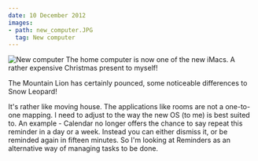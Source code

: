 ```yaml
---
date: 10 December 2012
images:
- path: new_computer.JPG
  tag: New computer
---
```

![New computer](new_computer.JPG)
The home computer is now one of the new iMacs.  A rather expensive
Christmas present to myself!

The Mountain Lion has certainly pounced, some noticeable differences
to Snow Leopard!

It's rather like moving house.  The applications like rooms are
not a one-to-one mapping.  I need to adjust to the way the new OS
(to me) is best suited to.  An example - Calendar no longer
offers the chance to say repeat this reminder in a day or a
week.  Instead you can either dismiss it, or be reminded again
in fifteen minutes.  So I'm looking at Reminders as an alternative
way of managing tasks to be done.

